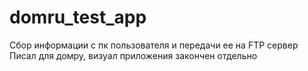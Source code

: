 # domru_test_app
Сбор информации с пк пользователя и передачи ее на FTP сервер
Писал для домру, визуал приложения закончен отдельно

